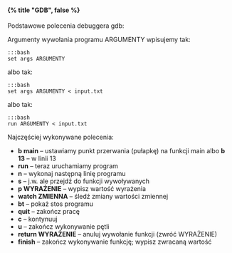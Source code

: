 #### {% title "GDB", false %}

Podstawowe polecenia debuggera gdb:

Argumenty wywołania programu ARGUMENTY wpisujemy tak:

    :::bash
    set args ARGUMENTY

albo tak:

    :::bash
    set args ARGUMENTY < input.txt

albo tak:

    :::bash
    run ARGUMENTY < input.txt

Najczęściej wykonywane polecenia:

* **b main** – ustawiamy punkt przerwania (pułapkę) na funkcji main albo **b 13** – w linii 13
* **run** – teraz uruchamiamy program
* **n** – wykonaj następną linię programu
* **s** – j.w. ale przejdź do funkcji wywoływanych
* **p WYRAŻENIE** – wypisz wartość wyrażenia
* **watch ZMIENNA** – śledź zmiany wartości zmiennej
* **bt** – pokaż stos programu
* **quit** – zakończ pracę
* **c** – kontynuuj
* **u** – zakończ wykonywanie pętli
* **return WYRAŻENIE** – anuluj wywołanie funkcji (zwróć WYRAŻENIE)
* **finish** – zakończ wykonywanie funkcję; wypisz zwracaną wartość
